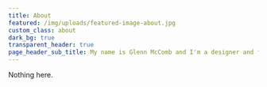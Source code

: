 ```yaml
---
title: About
featured: /img/uploads/featured-image-about.jpg
custom_class: about
dark_bg: true
transparent_header: true
page_header_sub_title: My name is Glenn McComb and I'm a designer and front end developer from Melbourne, Australia.
---
```

Nothing here.
